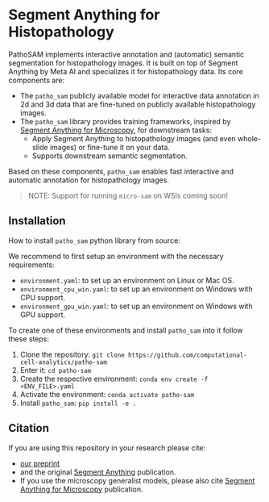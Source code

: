 # Segment Anything for Histopathology

PathoSAM implements interactive annotation and (automatic) semantic segmentation for histopathology images. It is built on top of Segment Anything by Meta AI and specializes it for histopathology data. Its core components are:
- The `patho_sam` publicly available model for interactive data annotation in 2d and 3d data that are fine-tuned on publicly available histopathology images.
- The `patho_sam` library provides training frameworks, inspired by [Segment Anything for Microscopy](https://computational-cell-analytics.github.io/micro-sam/micro_sam.html), for downstream tasks:
    - Apply Segment Anything to histopathology images (and even whole-slide images) or fine-tune it on your data.
    - Supports downstream semantic segmentation.

Based on these components, `patho_sam` enables fast interactive and automatic annotation for histopathology images.

> NOTE: Support for running `micro-sam` on WSIs coming soon!

## Installation

How to install `patho_sam` python library from source:

We recommend to first setup an environment with the necessary requirements:

- `environment.yaml`: to set up an environment on Linux or Mac OS.
- `environment_cpu_win.yaml`: to set up an environment on Windows with CPU support.
- `environment_gpu_win.yaml`: to set up an environment on Windows with GPU support.

To create one of these environments and install `patho_sam` into it follow these steps:

1. Clone the repository: `git clone https://github.com/computational-cell-analytics/patho-sam`
2. Enter it: `cd patho-sam`
3. Create the respective environment: `conda env create -f <ENV_FILE>.yaml`
4. Activate the environment: `conda activate patho-sam`
5. Install `patho_sam`: `pip install -e .`

## Citation

If you are using this repository in your research please cite:
- [our preprint](TODO)
- and the original [Segment Anything](https://arxiv.org/abs/2304.02643) publication.
- If you use the microscopy generalist models, please also cite [Segment Anything for Microscopy](https://doi.org/10.1101/2023.08.21.554208) publication.
